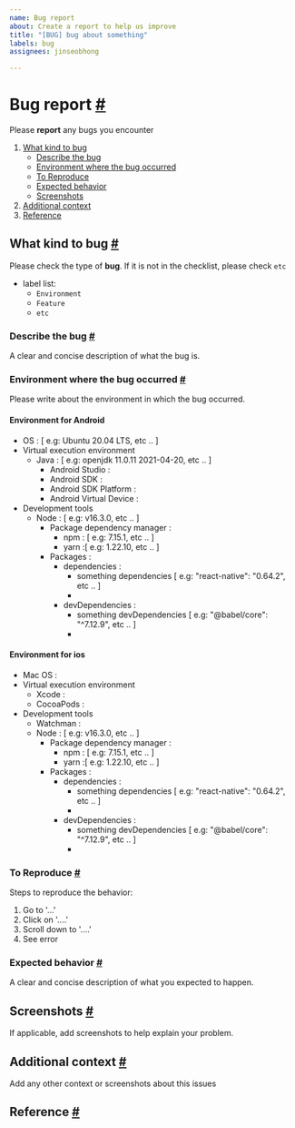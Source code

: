 ```yaml
---
name: Bug report
about: Create a report to help us improve
title: "[BUG] bug about something"
labels: bug
assignees: jinseobhong

---
```


# Bug report <a href="#bug-report" id="bug-report">#</a>

Please **report** any bugs you encounter

1. [What kind to bug](#what-kind-to-bug)
    - [Describe the bug](#describe-the-bug)
    - [Environment where the bug occurred ](#environment-where-the-bug-occurred)
    - [To Reproduce](#to-reproduce)
    - [Expected behavior](#expected-behavior)
    - [Screenshots](#screenshots)
2. [Additional context](#additional-context)
3. [Reference](#reference)

##  What kind to bug <a href="#what-kind-of-bug" id="what-kind-of-bug">#</a>

Please check the type of **bug**. If it is not in the checklist, please check `etc`
- label list:
  - `Environment`
  - `Feature`
  - `etc`

### Describe the bug <a href="#describe-the-bug" id="describe-the-bug">#</a>

A clear and concise description of what the bug is.

### Environment where the bug occurred <a href="#environment-where-the-bug-occurred" id="environment-where-the-bug-occurred">#</a>

Please write about the environment in which the bug occurred.

#### Environment for Android
- OS : [ e.g: Ubuntu 20.04 LTS, etc .. ]
- Virtual execution environment
   - Java : [ e.g: openjdk 11.0.11 2021-04-20, etc .. ]
      - Android Studio :
      - Android SDK :
      - Android SDK Platform : 
      - Android Virtual Device :
- Development tools
   - Node : [ e.g: v16.3.0, etc .. ]
      - Package dependency manager :
         - npm : [ e.g: 7.15.1, etc .. ]
         - yarn :[ e.g: 1.22.10, etc .. ]
      - Packages :
         - dependencies :
            - something dependencies [ e.g: "react-native": "0.64.2", etc .. ]
            -
         - devDependencies :
            - something devDependencies [ e.g: "@babel/core": "^7.12.9", etc .. ]
            -

#### Environment for ios
- Mac OS :
- Virtual execution environment
   - Xcode :
   - CocoaPods :
- Development tools
   - Watchman :
   - Node : [ e.g: v16.3.0, etc .. ]
      - Package dependency manager :
         - npm : [ e.g: 7.15.1, etc .. ]
         - yarn :[ e.g: 1.22.10, etc .. ]
      - Packages :
         - dependencies :
            - something dependencies [ e.g: "react-native": "0.64.2", etc .. ]
            -
         - devDependencies :
            - something devDependencies [ e.g: "@babel/core": "^7.12.9", etc .. ]
            -

### To Reproduce <a href="#to-reproduce" id="to-reproduce">#</a>

Steps to reproduce the behavior:
1. Go to '...'
2. Click on '....'
3. Scroll down to '....'
4. See error

### Expected behavior <a href="#expected-behavior" id="expected-behavior">#</a>

A clear and concise description of what you expected to happen.

## Screenshots <a href="#screenshots" id="screenshots">#</a>

If applicable, add screenshots to help explain your problem.

## Additional context <a href="#additional-context" id="additional-context">#</a>

Add any other context or screenshots about this issues

## Reference <a href="#reference" id="reference">#</a>
